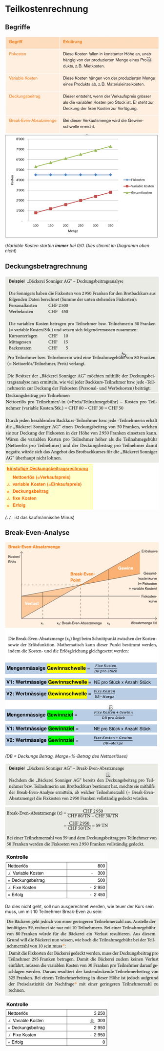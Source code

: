 # Teilkostenrechnung

## Begriffe

<img src="res/Teilkostenrechnung/image-20230414112052750.png" alt="image-20230414112052750" style="zoom:67%;" />

<img src="res/Teilkostenrechnung/image-20230414112209554.png" alt="image-20230414112209554" style="zoom:67%;" />

(*Variable Kosten starten **immer** bei 0/0. Dies stimmt im Diagramm oben nicht*)

## Deckungsbetragrechnung

<img src="res/Teilkostenrechnung/image-20230414112450737.png" alt="image-20230414112450737" style="zoom:67%;" />

<img src="res/Teilkostenrechnung/image-20230414112531273.png" alt="image-20230414112531273" style="zoom:67%;" />

*(`./.`* ist das kaufmännische Minus)

## Break-Even-Analyse

<img src="res/Teilkostenrechnung/image-20230414112628571.png" alt="image-20230414112628571" style="zoom:67%;" />

<img src="res/Teilkostenrechnung/image-20230414112729731.png" alt="image-20230414112729731" style="zoom:80%;" />

*(DB = Deckungs Betrag, Marge=%-Betrag des Nettoerlöses)*

<img src="res/Teilkostenrechnung/image-20230414112812844.png" alt="image-20230414112812844" style="zoom:67%;" /><img src="res/Teilkostenrechnung/image-20230414112822117.png" alt="image-20230414112822117" style="zoom:67%;" />

<img src="res/Teilkostenrechnung/image-20230414112935975.png" alt="image-20230414112935975" style="zoom:50%;" />

Da dies nicht geht, soll nun ausgerechnet werden, wie teuer der Kurs sein muss, um mit 10 Teilnehmer Break-Even zu sein:

<img src="res/Teilkostenrechnung/image-20230414112847688.png" alt="image-20230414112847688" style="zoom:67%;" /><img src="res/Teilkostenrechnung/image-20230414113028977.png" alt="image-20230414113028977" style="zoom:67%;" />

<img src="res/Teilkostenrechnung/image-20230414113021166.png" alt="image-20230414113021166" style="zoom:50%;" />

## 

